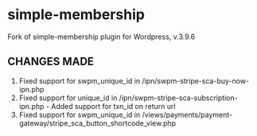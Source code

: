# simple-membership

Fork of simple-membership plugin for Wordpress, v.3.9.6

## CHANGES MADE

1. Fixed support for swpm_unique_id in /ipn/swpm-stripe-sca-buy-now-ipn.php
1. Fixed support for unique_id in /ipn/swpm-stripe-sca-subscription-ipn.php - Added support for txn_id on return url
1. Fixed support for swpm_unique_id in /views/payments/payment-gateway/stripe_sca_button_shortcode_view.php